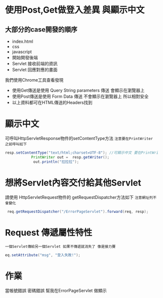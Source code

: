 # 使用Post,Get做登入差異 與顯示中文
## 大部分的case開發的順序
+ index.html 
+ css 
+ javascript
+ 開始開發後端
+ Servlet 接收前端的資訊
+ Servlet 回應對應的畫面

 


我們使用Chrome工具查看發現
+ 使用Get傳送是使用 Query String parameters 傳送 會顯示在瀏覽器上
+ 使用Post傳送是使用 Form Data 傳送 不會顯示在瀏覽器上 所以相對安全
+ 以上資料都可在HTML傳送的Headers找到
# 顯示中文
可呼叫HttpServletResponse物件的setContentType方法
`注意要在PrintWriter 之前呼叫如下`
```java
resp.setContentType("text/html;charset=UTF-8");	//可顯示中文 要在PrintWriter 之前呼叫
			PrintWriter out =  resp.getWriter();
			 out.println("拉拉拉");	
```

# 想將Servlet內容交付給其他Servlet
請使用 HttpServletRequest物件的 getRequestDispatcher方法如下 `注意網址列不會變化`

```java
 req.getRequestDispatcher("/ErrorPageServlet").forward(req, resp);
```
# Request 傳遞屬性特性
`一個Servlet傳給另一個Servlet 如果不傳遞就消失了 像是接力賽`
```java
eq.setAttribute("msg", "登入失敗!");
```
# 作業
 當帳號錯誤 密碼錯誤 幫我在ErrorPageServlet 做顯示
